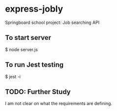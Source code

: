 # express-jobly
Springboard school project: Job searching API

## To start server
$ node server.js

## To run Jest testing  
$ jest -i

## TODO: Further Study  
I am not clear on what the requirements are defining.

